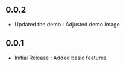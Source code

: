 ## 0.0.2

* Updated the demo : Adjusted demo image

## 0.0.1

* Initial Release : Added basic features
